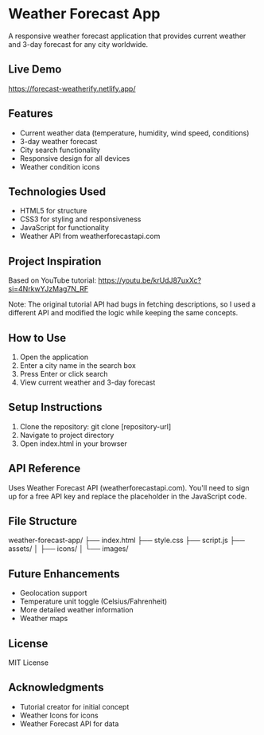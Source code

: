 # Weather Forecast App

A responsive weather forecast application that provides current weather and 3-day forecast for any city worldwide.

## Live Demo

https://forecast-weatherify.netlify.app/

## Features

- Current weather data (temperature, humidity, wind speed, conditions)
- 3-day weather forecast
- City search functionality
- Responsive design for all devices
- Weather condition icons

## Technologies Used

- HTML5 for structure
- CSS3 for styling and responsiveness
- JavaScript for functionality
- Weather API from weatherforecastapi.com

## Project Inspiration

Based on YouTube tutorial: https://youtu.be/krUdJ87uxXc?si=4NrkwYJzMag7N_RF

Note: The original tutorial API had bugs in fetching descriptions, so I used a different API and modified the logic while keeping the same concepts.

## How to Use

1. Open the application
2. Enter a city name in the search box
3. Press Enter or click search
4. View current weather and 3-day forecast

## Setup Instructions

1. Clone the repository: git clone [repository-url]
2. Navigate to project directory
3. Open index.html in your browser

## API Reference

Uses Weather Forecast API (weatherforecastapi.com). You'll need to sign up for a free API key and replace the placeholder in the JavaScript code.

## File Structure

weather-forecast-app/
├── index.html
├── style.css
├── script.js
├── assets/
│ ├── icons/
│ └── images/

## Future Enhancements

- Geolocation support
- Temperature unit toggle (Celsius/Fahrenheit)
- More detailed weather information
- Weather maps

## License

MIT License

## Acknowledgments

- Tutorial creator for initial concept
- Weather Icons for icons
- Weather Forecast API for data

